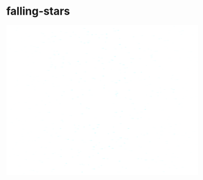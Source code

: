 # falling-stars
[![apple presentation preview](https://raw.githubusercontent.com/gobinda-das-dev/falling-stars/refs/heads/main/public/preview.png)](https://falling-starss.netlify.app/)
